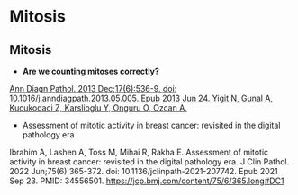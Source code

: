 # Mitosis

## Mitosis

* **Are we counting mitoses correctly?**

[Ann Diagn Pathol. 2013 Dec;17\(6\):536-9. doi: 10.1016/j.anndiagpath.2013.05.005. Epub 2013 Jun 24. Yigit N, Gunal A, Kucukodaci Z, Karslioglu Y, Onguru O, Ozcan A.](https://www.ncbi.nlm.nih.gov/pubmed/23806202)


- Assessment of mitotic activity in breast cancer: revisited in the digital pathology era

Ibrahim A, Lashen A, Toss M, Mihai R, Rakha E. Assessment of mitotic activity in breast cancer: revisited in the digital pathology era. J Clin Pathol. 2022 Jun;75(6):365-372. doi: 10.1136/jclinpath-2021-207742. Epub 2021 Sep 23. PMID: 34556501.
https://jcp.bmj.com/content/75/6/365.long#DC1

